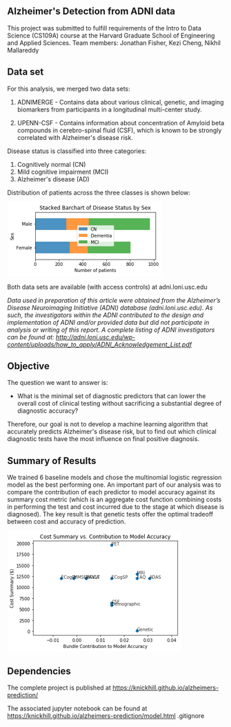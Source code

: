 
## Alzheimer's Detection from ADNI data

This project was submitted to fulfill requirements of the Intro to Data Science (CS109A) course at the Harvard Graduate School of Engineering and Applied Sciences. Team members: Jonathan Fisher, Kezi Cheng, Nikhil Mallareddy

## Data set
For this analysis, we merged two data sets:
  1. ADNIMERGE - Contains data about various clinical, genetic, and imaging biomarkers from participants in a longitudinal multi-center study.

  2. UPENN-CSF - Contains information about concentration of Amyloid beta compounds in cerebro-spinal fluid (CSF), which is known to be strongly correlated with  Alzheimer's disease risk.

Disease status is classified into three categories:
  1. Cognitively normal (CN)
  2. Mild cognitive impairment (MCI)
  3. Alzheimer's disease (AD)

Distribution of patients across the three classes is shown below:

![case_distribution](EDA/images/image3.png)

Both data sets are available (with access controls) at adni.loni.usc.edu

*Data used in preparation of this article were obtained from the Alzheimer’s Disease
  Neuroimaging Initiative (ADNI) database (adni.loni.usc.edu). As such, the investigators
  within the ADNI contributed to the design and implementation of ADNI and/or provided data
  but did not participate in analysis or writing of this report. A complete listing of ADNI
  investigators can be found at:
  http://adni.loni.usc.edu/wp-content/uploads/how_to_apply/ADNI_Acknowledgement_List.pdf*

## Objective
The question we want to answer is:

- What is the minimal set of diagnostic predictors that can lower the overall cost of clinical testing without sacrificing a substantial degree of diagnostic accuracy?

Therefore, our goal is not to develop a machine learning algorithm that accurately predicts Alzheimer's disease risk, but to find out which clinical diagnostic tests have the most influence on final positive diagnosis.


## Summary of Results

We trained 6 baseline models and chose the multinomial logistic regression model as the best performing one. An important part of our analysis was to compare the contribution of each predictor to model accuracy against its summary cost metric (which is an aggregate cost function combining costs in performing the test and cost incurred due to the stage at which disease is diagnosed). The key result is that genetic tests offer the optimal tradeoff between cost and accuracy of prediction.

![key_result](Report/images/image1.png)


## Dependencies

The complete project is published at <https://knickhill.github.io/alzheimers-prediction/>

The associated jupyter notebook can be found at <https://knickhill.github.io/alzheimers-prediction/model.html>
.gitignore
